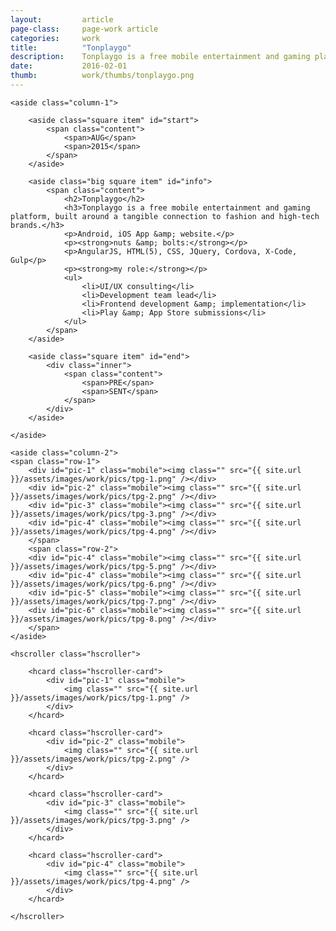 ```yaml
---
layout: 		article
page-class: 	page-work article
categories: 	work
title:  		"Tonplaygo"
description:	Tonplaygo is a free mobile entertainment and gaming platform, built around a tangible connection to fashion and high-tech brands.
date:   		2016-02-01
thumb: 			work/thumbs/tonplaygo.png
---
```


<section id="tonplaygo">

    <aside class="column-1">

        <aside class="square item" id="start">
            <span class="content">
                <span>AUG</span>
                <span>2015</span>
            </span>
        </aside>

        <aside class="big square item" id="info">
            <span class="content">
                <h2>Tonplaygo</h2>
                <h3>Tonplaygo is a free mobile entertainment and gaming platform, built around a tangible connection to fashion and high-tech brands.</h3>
                <p>Android, iOS App &amp; website.</p>
                <p><strong>nuts &amp; bolts:</strong></p>
                <p>AngularJS, HTML(5), CSS, JQuery, Cordova, X-Code, Gulp</p>
                <p><strong>my role:</strong></p>
                <ul>
                    <li>UI/UX consulting</li>
                    <li>Development team lead</li>
                    <li>Frontend development &amp; implementation</li>
                    <li>Play &amp; App Store submissions</li>
                </ul>
            </span>    
        </aside>

        <aside class="square item" id="end">
            <div class="inner">
                <span class="content">
                    <span>PRE</span>
                    <span>SENT</span>
                </span>
            </div>  
        </aside>
    
    </aside>
    
    <aside class="column-2">
    <span class="row-1">
        <div id="pic-1" class="mobile"><img class="" src="{{ site.url }}/assets/images/work/pics/tpg-1.png" /></div>
        <div id="pic-2" class="mobile"><img class="" src="{{ site.url }}/assets/images/work/pics/tpg-2.png" /></div>
        <div id="pic-3" class="mobile"><img class="" src="{{ site.url }}/assets/images/work/pics/tpg-3.png" /></div>
        <div id="pic-4" class="mobile"><img class="" src="{{ site.url }}/assets/images/work/pics/tpg-4.png" /></div>
        </span>
        <span class="row-2">
        <div id="pic-4" class="mobile"><img class="" src="{{ site.url }}/assets/images/work/pics/tpg-5.png" /></div>
        <div id="pic-4" class="mobile"><img class="" src="{{ site.url }}/assets/images/work/pics/tpg-6.png" /></div>
        <div id="pic-5" class="mobile"><img class="" src="{{ site.url }}/assets/images/work/pics/tpg-7.png" /></div>
        <div id="pic-6" class="mobile"><img class="" src="{{ site.url }}/assets/images/work/pics/tpg-8.png" /></div>
        </span>
    </aside>
    
</section>


<section class="section">

    <hscroller class="hscroller">

        <hcard class="hscroller-card">
            <div id="pic-1" class="mobile">
                <img class="" src="{{ site.url }}/assets/images/work/pics/tpg-1.png" />
            </div>
        </hcard>

        <hcard class="hscroller-card">
            <div id="pic-2" class="mobile">
                <img class="" src="{{ site.url }}/assets/images/work/pics/tpg-2.png" />
            </div>
        </hcard>

        <hcard class="hscroller-card">
            <div id="pic-3" class="mobile">
                <img class="" src="{{ site.url }}/assets/images/work/pics/tpg-3.png" />
            </div>
        </hcard>

        <hcard class="hscroller-card">
            <div id="pic-4" class="mobile">
                <img class="" src="{{ site.url }}/assets/images/work/pics/tpg-4.png" />
            </div>
        </hcard>

    </hscroller>

</section>

<div class="wrapper"></div>